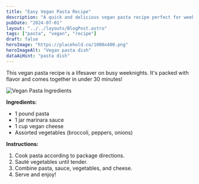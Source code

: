 ```yaml
---
title: "Easy Vegan Pasta Recipe"
description: "A quick and delicious vegan pasta recipe perfect for weeknight dinners."
pubDate: "2024-07-01"
layout: "../../layouts/BlogPost.astro"
tags: ["pasta", "vegan", "recipe"]
draft: false
heroImage: "https://placehold.co/1000x400.png"
heroImageAlt: "Vegan pasta dish"
dataAiHint: "pasta dish"
---
```


This vegan pasta recipe is a lifesaver on busy weeknights. It's packed with flavor and comes together in under 30 minutes!

<img src="https://placehold.co/600x300.png" alt="Vegan Pasta Ingredients" data-ai-hint="pasta ingredients"/>

**Ingredients:**

*   1 pound pasta
*   1 jar marinara sauce
*   1 cup vegan cheese
*   Assorted vegetables (broccoli, peppers, onions)

**Instructions:**

1.  Cook pasta according to package directions.
2.  Sauté vegetables until tender.
3.  Combine pasta, sauce, vegetables, and cheese.
4.  Serve and enjoy!
